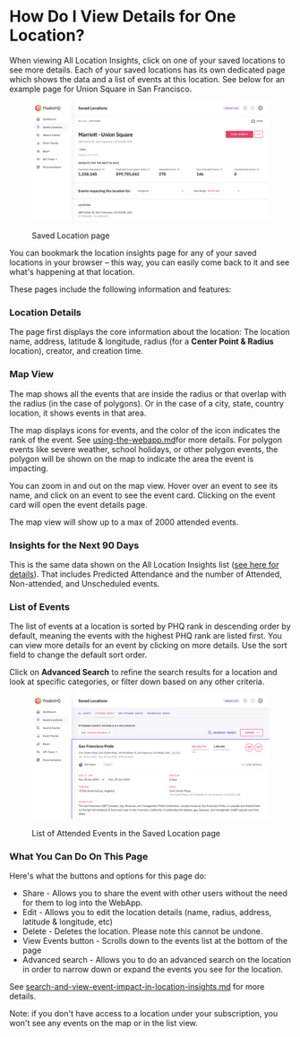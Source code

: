 # How Do I View Details for One Location?

When viewing All Location Insights, click on one of your saved locations to see more details. Each of your saved locations has its own dedicated page which shows the data and a list of events at this location. See below for an example page for Union Square in San Francisco.

<figure><img src="../../.gitbook/assets/image (93).png" alt=""><figcaption><p>Saved Location page</p></figcaption></figure>

You can bookmark the location insights page for any of your saved locations in your browser – this way, you can easily come back to it and see what's happening at that location.

These pages include the following information and features:

### Location Details <a href="#location-details" id="location-details"></a>

The page first displays the core information about the location: The location name, address, latitude & longitude, radius (for a **Center Point & Radius** location), creator, and creation time.

### Map View <a href="#map-view" id="map-view"></a>

The map shows all the events that are inside the radius or that overlap with the radius (in the case of polygons). Or in the case of a city, state, country location, it shows events in that area.

The map displays icons for events, and the color of the icon indicates the rank of the event. See [using-the-webapp.md](../webapp-overview/using-the-webapp.md "mention")for more details. For polygon events like severe weather, school holidays, or other polygon events, the polygon will be shown on the map to indicate the area the event is impacting.

You can zoom in and out on the map view. Hover over an event to see its name, and click on an event to see the event card. Clicking on the event card will open the event details page.

The map view will show up to a max of 2000 attended events.

### Insights for the Next 90 Days <a href="#insights-for-the-next-90-days" id="insights-for-the-next-90-days"></a>

This is the same data shown on the All Location Insights list ([see here for details](how-do-i-view-my-saved-locations-as-a-list.md)). That includes Predicted Attendance and the number of Attended, Non-attended, and Unscheduled events.

### List of Events <a href="#list-of-events" id="list-of-events"></a>

The list of events at a location is sorted by PHQ rank in descending order by default, meaning the events with the highest PHQ rank are listed first. You can view more details for an event by clicking on more details. Use the sort field to change the default sort order.

Click on **Advanced Search** to refine the search results for a location and look at specific categories, or filter down based on any other criteria.

<figure><img src="../../.gitbook/assets/image (94).png" alt=""><figcaption><p>List of Attended Events in the Saved Location page</p></figcaption></figure>

### What You Can Do On This Page <a href="#what-you-can-do-on-this-page" id="what-you-can-do-on-this-page"></a>

Here's what the buttons and options for this page do:

* Share - Allows you to share the event with other users without the need for them to log into the WebApp.
* Edit - Allows you to edit the location details (name, radius, address, latitude & longitude, etc)
* Delete - Deletes the location. Please note this cannot be undone.
* View Events button - Scrolls down to the events list at the bottom of the page
* Advanced search - Allows you to do an advanced search on the location in order to narrow down or expand the events you see for the location.

See [search-and-view-event-impact-in-location-insights.md](search-and-view-event-impact-in-location-insights.md "mention") for more details.

Note: if you don't have access to a location under your subscription, you won't see any events on the map or in the list view.
